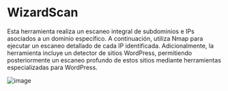# WizardScan
Esta herramienta realiza un escaneo integral de subdominios e IPs asociados a un dominio específico. A continuación, utiliza Nmap para ejecutar un escaneo detallado de cada IP identificada. Adicionalmente, la herramienta incluye un detector de sitios WordPress, permitiendo posteriormente un escaneo profundo de estos sitios mediante herramientas especializadas para WordPress.

![image](https://github.com/M4nuTCP/WizardScan/assets/96147300/f8ea02b1-bfd4-41a8-9b55-6674d6b76049)
